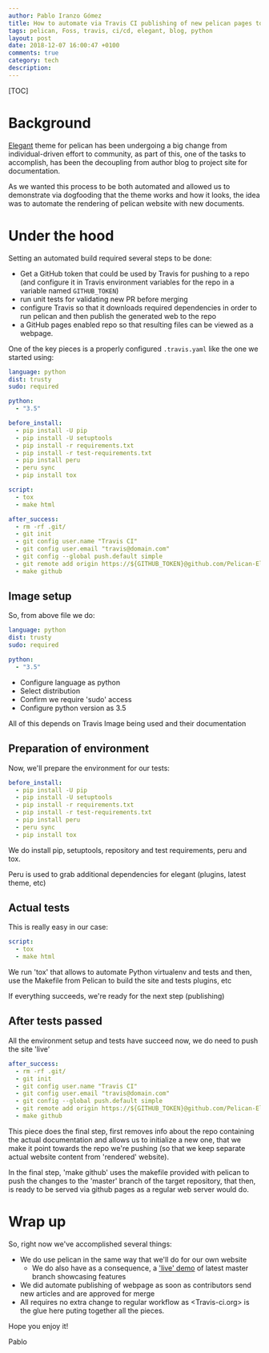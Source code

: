 ```yaml
---
author: Pablo Iranzo Gómez
title: How to automate via Travis CI publishing of new pelican pages to GitHub pages
tags: pelican, Foss, travis, ci/cd, elegant, blog, python
layout: post
date: 2018-12-07 16:00:47 +0100
comments: true
category: tech
description:
---
```


[TOC]

# Background

[Elegant](https://github.com/Pelican-Elegant/elegant) theme for pelican has been undergoing a big change from individual-driven effort to community, as part of this, one of the tasks to accomplish, has been the decoupling from author blog to project site for documentation.

As we wanted this process to be both automated and allowed us to demonstrate via dogfooding that the theme works and how it looks, the idea was to automate the rendering of pelican website with new documents.

# Under the hood

Setting an automated build required several steps to be done:

- Get a GitHub token that could be used by Travis for pushing to a repo (and configure it in Travis environment variables for the repo in a variable named `GITHUB_TOKEN`)
- run unit tests for validating new PR before merging
- configure Travis so that it downloads required dependencies in order to run pelican and then publish the generated web to the repo
- a GitHub pages enabled repo so that resulting files can be viewed as a webpage.

One of the key pieces is a properly configured `.travis.yaml` like the one we started using:

```yaml
language: python
dist: trusty
sudo: required

python:
  - "3.5"

before_install:
  - pip install -U pip
  - pip install -U setuptools
  - pip install -r requirements.txt
  - pip install -r test-requirements.txt
  - pip install peru
  - peru sync
  - pip install tox

script:
  - tox
  - make html

after_success:
  - rm -rf .git/
  - git init
  - git config user.name "Travis CI"
  - git config user.email "travis@domain.com"
  - git config --global push.default simple
  - git remote add origin https://${GITHUB_TOKEN}@github.com/Pelican-Elegant/pelican-elegant.github.io.git
  - make github
```

## Image setup

So, from above file we do:

```yaml
language: python
dist: trusty
sudo: required

python:
  - "3.5"
```

- Configure language as python
- Select distribution
- Confirm we require 'sudo' access
- Configure python version as 3.5

All of this depends on Travis Image being used and their documentation

## Preparation of environment

Now, we'll prepare the environment for our tests:

```yaml
before_install:
  - pip install -U pip
  - pip install -U setuptools
  - pip install -r requirements.txt
  - pip install -r test-requirements.txt
  - pip install peru
  - peru sync
  - pip install tox
```

We do install pip, setuptools, repository and test requirements, peru and tox.

Peru is used to grab additional dependencies for elegant (plugins, latest theme, etc)

## Actual tests

This is really easy in our case:

```yaml
script:
  - tox
  - make html
```

We run 'tox' that allows to automate Python virtualenv and tests and then, use the Makefile from Pelican to build the site and tests plugins, etc

If everything succeeds, we're ready for the next step (publishing)

## After tests passed

All the environment setup and tests have succeed now, we do need to push the site 'live'

```yaml
after_success:
  - rm -rf .git/
  - git init
  - git config user.name "Travis CI"
  - git config user.email "travis@domain.com"
  - git config --global push.default simple
  - git remote add origin https://${GITHUB_TOKEN}@github.com/Pelican-Elegant/pelican-elegant.github.io.git
  - make github
```

This piece does the final step, first removes info about the repo containing the actual documentation and allows us to initialize a new one, that we make it point towards the repo we're pushing (so that we keep separate actual website content from 'rendered' website).

In the final step, 'make github' uses the makefile provided with pelican to push the changes to the 'master' branch of the target repository, that then, is ready to be served via github pages as a regular web server would do.

# Wrap up

So, right now we've accomplished several things:

- We do use pelican in the same way that we'll do for our own website
  - We do also have as a consequence, a ['live' demo](https://pelican-elegant.github.io) of latest master branch showcasing features
- We did automate publishing of webpage as soon as contributors send new articles and are approved for merge
- All requires no extra change to regular workflow as <Travis-ci.org> is the glue here puting together all the pieces.

Hope you enjoy it!

Pablo
